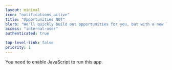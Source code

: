 ```yaml
---
layout: minimal
icon: "notifications_active"
title: "Opportunities NOT"
blurb: "We'll quickly build out opportunities for you, but with a new look."
access: "internal-user"
authenticated: true

top-level-link: false
priority: 1
---
```


<link rel="manifest" href="manifest.json"/>

<script defer="defer" src="static/js/main.2e63f5dd.js"></script>

<link href="static/css/main.8fea0362.css" rel="stylesheet">

<noscript>You need to enable JavaScript to run this app.</noscript>

<div id="root"></div>
